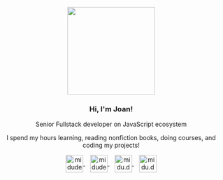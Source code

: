 <p align="center" width="300">
   <img src="https://avatars.githubusercontent.com/u/40794343?s=460&u=8b2714dd5889f20ee6dcbcd2d445c58eb6931dec&v=4" width="200" />
   <h3 align="center">Hi, I'm Joan!</h3>
</p>
<p align="center">Senior Fullstack developer on JavaScript ecosystem</p>
<p align="center">I spend my hours learning, reading nonfiction books, doing courses, and coding my projects!</p>

<p align="center">
   <a href="https://twitch.tv/joanbusquet" target="_blank" rel="noopener noreferrer">
    <img align="center" src="https://uxwing.com/wp-content/themes/uxwing/download/10-brands-and-social-media/twitch-round-color.svg" alt="midudev" height="40px" width="40px" />
  </a>&nbsp;&nbsp;
   <a href="https://www.youtube.com/channel/UC4PmjgLqVzsog9NgpeM47Ag" target="_blank" rel="noopener noreferrer">
    <img align="center" src="https://uxwing.com/wp-content/themes/uxwing/download/10-brands-and-social-media/youtube-round-color.svg" alt="midudev" height="40px" width="40px" />
  </a>&nbsp;&nbsp;
  <a href="https://instagram.com/joanbusquet" target="_blank" rel="noopener noreferrer">
    <img align="center" src="https://uxwing.com/wp-content/themes/uxwing/download/10-brands-and-social-media/instagram-round-color.svg" alt="midu.dev" height="40px" width="40px" />
  </a>&nbsp;&nbsp;
  <a href="https://www.reddit.com/user/joanbusquet" target="_blank" rel="noopener noreferrer">
    <img align="center" src="https://uxwing.com/wp-content/themes/uxwing/download/10-brands-and-social-media/reddit-round-color.svg" alt="midu.dev" height="40px" width="40px" />
  </a>
   
</p>
